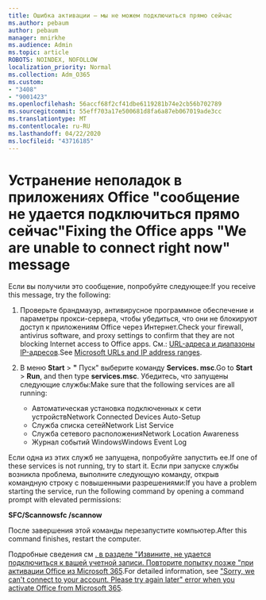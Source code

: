 ```yaml
---
title: Ошибка активации — мы не можем подключиться прямо сейчас
ms.author: pebaum
author: pebaum
manager: mnirkhe
ms.audience: Admin
ms.topic: article
ROBOTS: NOINDEX, NOFOLLOW
localization_priority: Normal
ms.collection: Adm_O365
ms.custom:
- "3408"
- "9001423"
ms.openlocfilehash: 56accf68f2cf41dbe6119281b74e2cb56b702789
ms.sourcegitcommit: 55eff703a17e500681d8fa6a87eb067019ade3cc
ms.translationtype: MT
ms.contentlocale: ru-RU
ms.lasthandoff: 04/22/2020
ms.locfileid: "43716185"
---
```

# <a name="fixing-the-office-apps-we-are-unable-to-connect-right-now-message"></a><span data-ttu-id="76665-102">Устранение неполадок в приложениях Office "сообщение не удается подключиться прямо сейчас"</span><span class="sxs-lookup"><span data-stu-id="76665-102">Fixing the Office apps "We are unable to connect right now" message</span></span>

<span data-ttu-id="76665-103">Если вы получили это сообщение, попробуйте следующее:</span><span class="sxs-lookup"><span data-stu-id="76665-103">If you receive this message, try the following:</span></span>

1. <span data-ttu-id="76665-104">Проверьте брандмауэр, антивирусное программное обеспечение и параметры прокси-сервера, чтобы убедиться, что они не блокируют доступ к приложениям Office через Интернет.</span><span class="sxs-lookup"><span data-stu-id="76665-104">Check your firewall, antivirus software, and proxy settings to confirm that they are not blocking Internet access to Office apps.</span></span> <span data-ttu-id="76665-105">См.: [URL-адреса и диапазоны IP-адресов](https://docs.microsoft.com/office365/enterprise/urls-and-ip-address-ranges).</span><span class="sxs-lookup"><span data-stu-id="76665-105">See [Microsoft URLs and IP address ranges](https://docs.microsoft.com/office365/enterprise/urls-and-ip-address-ranges).</span></span>

2. <span data-ttu-id="76665-106">В меню **Start** > **"** Пуск" выберите команду **Services. msc**.</span><span class="sxs-lookup"><span data-stu-id="76665-106">Go to **Start** > **Run**, and then type **services.msc**.</span></span> <span data-ttu-id="76665-107">Убедитесь, что запущены следующие службы:</span><span class="sxs-lookup"><span data-stu-id="76665-107">Make sure that the following services are all running:</span></span>
    - <span data-ttu-id="76665-108">Автоматическая установка подключенных к сети устройств</span><span class="sxs-lookup"><span data-stu-id="76665-108">Network Connected Devices Auto-Setup</span></span>
    - <span data-ttu-id="76665-109">Служба списка сетей</span><span class="sxs-lookup"><span data-stu-id="76665-109">Network List Service</span></span>
    - <span data-ttu-id="76665-110">Служба сетевого расположения</span><span class="sxs-lookup"><span data-stu-id="76665-110">Network Location Awareness</span></span>
    - <span data-ttu-id="76665-111">Журнал событий Windows</span><span class="sxs-lookup"><span data-stu-id="76665-111">Windows Event Log</span></span>

<span data-ttu-id="76665-112">Если одна из этих служб не запущена, попробуйте запустить ее.</span><span class="sxs-lookup"><span data-stu-id="76665-112">If one of these services is not running, try to start it.</span></span> <span data-ttu-id="76665-113">Если при запуске службы возникла проблема, выполните следующую команду, открыв командную строку с повышенными разрешениями:</span><span class="sxs-lookup"><span data-stu-id="76665-113">If you have a problem starting the service, run the following command by opening a command prompt with elevated permissions:</span></span>

<span data-ttu-id="76665-114">**SFC/Scannow**</span><span class="sxs-lookup"><span data-stu-id="76665-114">**sfc /scannow**</span></span>

<span data-ttu-id="76665-115">После завершения этой команды перезапустите компьютер.</span><span class="sxs-lookup"><span data-stu-id="76665-115">After this command finishes, restart the computer.</span></span>

<span data-ttu-id="76665-116">Подробные сведения см [. в разделе "Извините, не удается подключиться к вашей учетной записи. Повторите попытку позже "при активации Office из Microsoft 365](https://docs.microsoft.com/office/troubleshoot/activation-installation/issue-when-activate-office-from-office-365).</span><span class="sxs-lookup"><span data-stu-id="76665-116">For detailed information, see ["Sorry, we can't connect to your account. Please try again later" error when you activate Office from Microsoft 365](https://docs.microsoft.com/office/troubleshoot/activation-installation/issue-when-activate-office-from-office-365).</span></span>